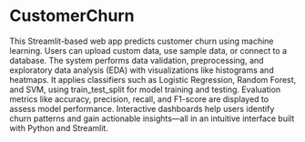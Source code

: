 # CustomerChurn
This Streamlit-based web app predicts customer churn using machine learning. Users can upload custom data, use sample data, or connect to a database. The system performs data validation, preprocessing, and exploratory data analysis (EDA) with visualizations like histograms and heatmaps. It applies classifiers such as Logistic Regression, Random Forest, and SVM, using train_test_split for model training and testing. Evaluation metrics like accuracy, precision, recall, and F1-score are displayed to assess model performance. Interactive dashboards help users identify churn patterns and gain actionable insights—all in an intuitive interface built with Python and Streamlit.
